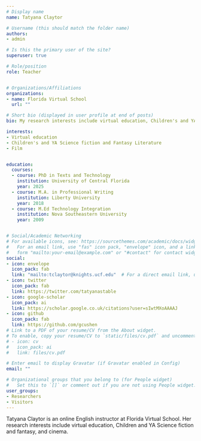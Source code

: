 ```yaml
---
# Display name
name: Tatyana Claytor

# Username (this should match the folder name)
authors:
- admin

# Is this the primary user of the site?
superuser: true

# Role/position
role: Teacher


# Organizations/Affiliations
organizations:
- name: Florida Virtual School
  url: ""

# Short bio (displayed in user profile at end of posts)
bio: My research interests include virtual education, Children's and YA science fiction and fantasy, and cinema.

interests:
- Virtual education
- Children's and YA Science fiction and Fantasy Literature
- Film


education:
  courses:
  - course: PhD in Texts and Technology
    institution: University of Central Florida
    year: 2025
  - course: M.A. in Professional Writing
    institution: Liberty University
    year: 2018
  - course: M.Ed Technology Integration
    institution: Nova Southeastern University
    year: 2009


# Social/Academic Networking
# For available icons, see: https://sourcethemes.com/academic/docs/widgets/#icons
#   For an email link, use "fas" icon pack, "envelope" icon, and a link in the
#   form "mailto:your-email@example.com" or "#contact" for contact widget.
social:
- icon: envelope
  icon_pack: fab
  link: "mailto:tclaytor@knights.ucf.edu"  # For a direct email link, use "mailto:test@example.org".
- icon: twitter
  icon_pack: fab
  link: https://twitter.com/tatyanastable
- icon: google-scholar
  icon_pack: ai
  link: https://scholar.google.co.uk/citations?user=sIwtMXoAAAAJ
- icon: github
  icon_pack: fab
  link: https://github.com/gcushen
# Link to a PDF of your resume/CV from the About widget.
# To enable, copy your resume/CV to `static/files/cv.pdf` and uncomment the lines below.  
# - icon: cv
#   icon_pack: ai
#   link: files/cv.pdf

# Enter email to display Gravatar (if Gravatar enabled in Config)
email: ""

# Organizational groups that you belong to (for People widget)
#   Set this to `[]` or comment out if you are not using People widget.  
user_groups:
- Researchers
- Visitors
---
```

Tatyana Claytor is an online English instructor at Florida Virtual School. Her research interests include virtual education, Children and YA Science fiction and fantasy, and cinema.
